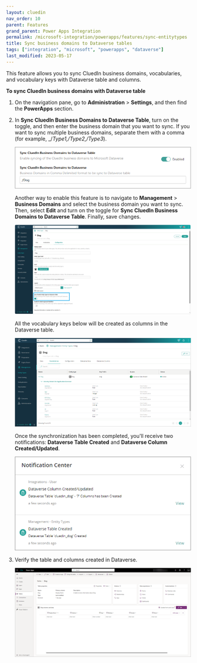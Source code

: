 ```yaml
---
layout: cluedin
nav_order: 10
parent: Features
grand_parent: Power Apps Integration
permalink: /microsoft-integration/powerapps/features/sync-entitytypes
title: Sync business domains to Dataverse tables
tags: ["integration", "microsoft", "powerapps", "dataverse"]
last_modified: 2023-05-17
---
```


This feature allows you to sync CluedIn business domains, vocabularies, and vocabulary keys with Dataverse table and columns.

**To sync CluedIn business domains with Dataverse table**

1. On the navigation pane, go to **Administration** > **Settings**, and then find the **PowerApps** section.

1. In **Sync CluedIn Business Domains to Dataverse Table**, turn on the toggle, and then enter the business domain that you want to sync. If you want to sync multiple business domains, separate them with a comma (for example, _/_Type1,/Type2,/Type3_).

    ![Sync Entity Types to Dataverse Tables](../images/sync-cluedin-entitytypes-setting.png)

    Another way to enable this feature is to navigate to **Management** > **Business Domains** and select the business domain you want to sync. Then, select **Edit** and turn on the toggle for **Sync CluedIn Business Domains to Dataverse Table**. Finally, save changes.

    ![Sync Entity Types to Dataverse Tables](../images/sync-cluedin-entitytypes-page-setting.png)

    All the vocabulary keys below will be created as columns in the Dataverse table.

    ![Sync Entity Types to Dataverse Tables](../images/entity-type-dog-details.png)

    Once the synchronization has been completed, you'll receive two notifications: **Dataverse Table Created** and **Dataverse Column Created/Updated**.

    ![Sync Entity Types to Dataverse Tables Notification](../images/sync-cluedin-entitytypes-notification.png)

1. Verify the table and columns created in Dataverse.

    ![Sync Entity Types to Dataverse Tables](../images/dataverse-dog-table-details.png)